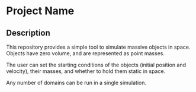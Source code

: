 # Project Name

## Description
This repository provides a simple tool to simulate massive objects in space. Objects have zero volume, and are represented as point masses.

The user can set the starting conditions of the objects (initial position and velocity), their masses, and whether to hold them static in space.

Any number of domains can be run in a single simulation.